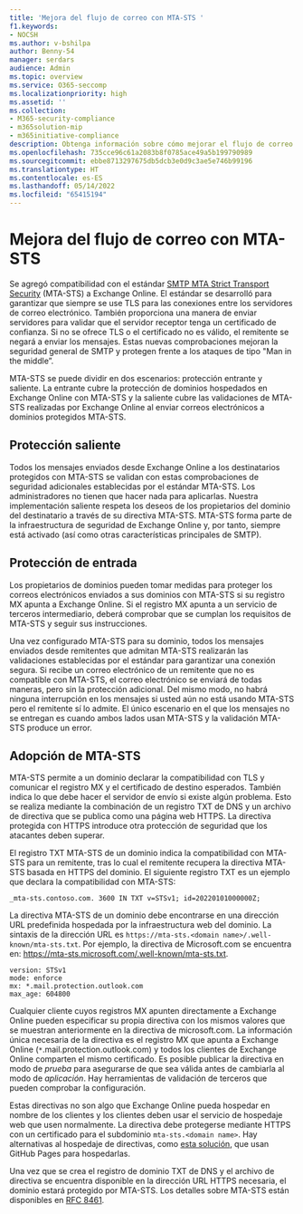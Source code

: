 ```yaml
---
title: 'Mejora del flujo de correo con MTA-STS '
f1.keywords:
- NOCSH
ms.author: v-bshilpa
author: Benny-54
manager: serdars
audience: Admin
ms.topic: overview
ms.service: O365-seccomp
ms.localizationpriority: high
ms.assetid: ''
ms.collection:
- M365-security-compliance
- m365solution-mip
- m365initiative-compliance
description: Obtenga información sobre cómo mejorar el flujo de correo con MTA-STS.
ms.openlocfilehash: 735cce96c61a2083b8f0785ace49a5b199790989
ms.sourcegitcommit: ebbe8713297675db5dcb3e0d9c3ae5e746b99196
ms.translationtype: HT
ms.contentlocale: es-ES
ms.lasthandoff: 05/14/2022
ms.locfileid: "65415194"
---
```

# <a name="enhancing-mail-flow-with-mta-sts"></a>Mejora del flujo de correo con MTA-STS

Se agregó compatibilidad con el estándar [SMTP MTA Strict Transport Security](https://datatracker.ietf.org/doc/html/rfc8461) (MTA-STS) a Exchange Online. El estándar se desarrolló para garantizar que siempre se use TLS para las conexiones entre los servidores de correo electrónico. También proporciona una manera de enviar servidores para validar que el servidor receptor tenga un certificado de confianza. Si no se ofrece TLS o el certificado no es válido, el remitente se negará a enviar los mensajes. Estas nuevas comprobaciones mejoran la seguridad general de SMTP y protegen frente a los ataques de tipo "Man in the middle”.

MTA-STS se puede dividir en dos escenarios: protección entrante y saliente. La entrante cubre la protección de dominios hospedados en Exchange Online con MTA-STS y la saliente cubre las validaciones de MTA-STS realizadas por Exchange Online al enviar correos electrónicos a dominios protegidos MTA-STS.

## <a name="outbound-protection"></a>Protección saliente

Todos los mensajes enviados desde Exchange Online a los destinatarios protegidos con MTA-STS se validan con estas comprobaciones de seguridad adicionales establecidas por el estándar MTA-STS. Los administradores no tienen que hacer nada para aplicarlas. Nuestra implementación saliente respeta los deseos de los propietarios del dominio del destinatario a través de su directiva MTA-STS. MTA-STS forma parte de la infraestructura de seguridad de Exchange Online y, por tanto, siempre está activado (así como otras características principales de SMTP).

## <a name="inbound-protection"></a>Protección de entrada

Los propietarios de dominios pueden tomar medidas para proteger los correos electrónicos enviados a sus dominios con MTA-STS si su registro MX apunta a Exchange Online. Si el registro MX apunta a un servicio de terceros intermediario, deberá comprobar que se cumplan los requisitos de MTA-STS y seguir sus instrucciones.

Una vez configurado MTA-STS para su dominio, todos los mensajes enviados desde remitentes que admitan MTA-STS realizarán las validaciones establecidas por el estándar para garantizar una conexión segura. Si recibe un correo electrónico de un remitente que no es compatible con MTA-STS, el correo electrónico se enviará de todas maneras, pero sin la protección adicional. Del mismo modo, no habrá ninguna interrupción en los mensajes si usted aún no está usando MTA-STS pero el remitente sí lo admite. El único escenario en el que los mensajes no se entregan es cuando ambos lados usan MTA-STS y la validación MTA-STS produce un error.

## <a name="how-to-adopt-mta-sts"></a>Adopción de MTA-STS

MTA-STS permite a un dominio declarar la compatibilidad con TLS y comunicar el registro MX y el certificado de destino esperados. También indica lo que debe hacer el servidor de envío si existe algún problema. Esto se realiza mediante la combinación de un registro TXT de DNS y un archivo de directiva que se publica como una página web HTTPS. La directiva protegida con HTTPS introduce otra protección de seguridad que los atacantes deben superar.

El registro TXT MTA-STS de un dominio indica la compatibilidad con MTA-STS para un remitente, tras lo cual el remitente recupera la directiva MTA-STS basada en HTTPS del dominio. El siguiente registro TXT es un ejemplo que declara la compatibilidad con MTA-STS:

`_mta-sts.contoso.com. 3600 IN TXT v=STSv1; id=20220101000000Z;`

La directiva MTA-STS de un dominio debe encontrarse en una dirección URL predefinida hospedada por la infraestructura web del dominio. La sintaxis de la dirección URL es `https://mta-sts.<domain name>/.well-known/mta-sts.txt`. Por ejemplo, la directiva de Microsoft.com se encuentra en: <https://mta-sts.microsoft.com/.well-known/mta-sts.txt>.

```text
version: STSv1
mode: enforce
mx: *.mail.protection.outlook.com
max_age: 604800
```

Cualquier cliente cuyos registros MX apunten directamente a Exchange Online pueden especificar su propia directiva con los mismos valores que se muestran anteriormente en la directiva de microsoft.com. La información única necesaria de la directiva es el registro MX que apunta a Exchange Online (`*`.mail.protection.outlook.com) y todos los clientes de Exchange Online comparten el mismo certificado. Es posible publicar la directiva en modo de *prueba* para asegurarse de que sea válida antes de cambiarla al modo de *aplicación*. Hay herramientas de validación de terceros que pueden comprobar la configuración.

Estas directivas no son algo que Exchange Online pueda hospedar en nombre de los clientes y los clientes deben usar el servicio de hospedaje web que usen normalmente. La directiva debe protegerse mediante HTTPS con un certificado para el subdominio `mta-sts.<domain name>`. Hay alternativas al hospedaje de directivas, como [esta solución](https://github.com/jpawlowski/mta-sts.template), que usan GitHub Pages para hospedarlas.

Una vez que se crea el registro de dominio TXT de DNS y el archivo de directiva se encuentra disponible en la dirección URL HTTPS necesaria, el dominio estará protegido por MTA-STS. Los detalles sobre MTA-STS están disponibles en [RFC 8461](https://datatracker.ietf.org/doc/html/rfc8461).
